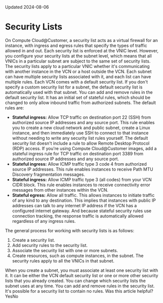 Updated 2024-08-06
# Security Lists
On Compute Cloud@Customer, a security list acts as a virtual firewall for an instance, with ingress and egress rules that specify the types of traffic allowed in and out.
Each security list is enforced at the VNIC level. However, you configure your security lists at the subnet level, which means that all VNICs in a particular subnet are subject to the same set of security lists.
The security lists apply to a particular VNIC whether it's communicating with another instance in the VCN or a host outside the VCN. Each subnet can have multiple security lists associated with it, and each list can have multiple rules.
Each VCN comes with a default security list. If you don't specify a custom security list for a subnet, the default security list is automatically used with that subnet. You can add and remove rules in the default security list. It has an initial set of stateful rules, which should be changed to only allow inbound traffic from authorized subnets. The default rules are:
  * **Stateful ingress:** Allow TCP traffic on destination port 22 (SSH) from authorized source IP addresses and any source port.
This rule enables you to create a new cloud network and public subnet, create a Linux instance, and then immediately use SSH to connect to that instance without needing to write any security list rules yourself.
The default security list doesn't include a rule to allow Remote Desktop Protocol (RDP) access. If you're using Compute Cloud@Customer images, add a stateful ingress rule for TCP traffic on destination port 3389 from authorized source IP addresses and any source port.
  * **Stateful ingress:** Allow ICMP traffic type 3 code 4 from authorized source IP addresses.
This rule enables instances to receive Path MTU Discovery fragmentation messages.
  * **Stateful ingress:** Allow ICMP traffic type 3 (all codes) from your VCN CIDR block.
This rule enables instances to receive connectivity error messages from other instances within the VCN.
  * **Stateful egress:** Allow all traffic.
This allows instances to initiate traffic of any kind to any destination. This implies that instances with public IP addresses can talk to any internet IP address if the VCN has a configured internet gateway. And because stateful security rules use connection tracking, the response traffic is automatically allowed regardless of any ingress rules.


The general process for working with security lists is as follows:
  1. Create a security list.
  2. Add security rules to the security list.
  3. Associate the security list with one or more subnets.
  4. Create resources, such as compute instances, in the subnet.
The security rules apply to all the VNICs in that subnet.


When you create a subnet, you must associate at least one security list with it. It can be either the VCN default security list or one or more other security lists that you already created. You can change which security lists the subnet uses at any time. You can add and remove rules in the security list. It's possible for a security list to contain no rules.
Was this article helpful?
YesNo

